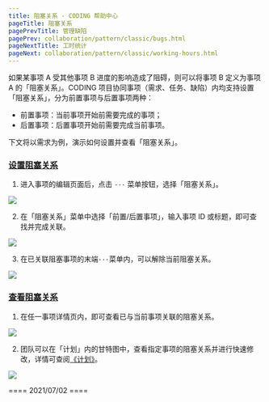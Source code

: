 ```yaml
---
title: 阻塞关系 - CODING 帮助中心
pageTitle: 阻塞关系
pagePrevTitle: 管理缺陷
pagePrev: collaboration/pattern/classic/bugs.html
pageNextTitle: 工时统计
pageNext: collaboration/pattern/classic/working-hours.html
---
```


如果某事项 A 受其他事项 B 进度的影响造成了阻碍，则可以将事项 B 定义为事项 A 的「阻塞关系」。CODING 项目协同事项（需求、任务、缺陷）内均支持设置「阻塞关系」，分为前置事项与后置事项两种：
-   前置事项：当前事项开始前需要完成的事项；
-   后置事项：后置事项开始前需要完成当前事项。

下文将以需求为例，演示如何设置并查看「阻塞关系」。

### [设置阻塞关系](#configure)

1.  进入事项的编辑页面后，点击 `···` 菜单按钮，选择「阻塞关系」。

![](https://help-assets.codehub.cn/enterprise/20210628135435.png)

2.  在「阻塞关系」菜单中选择「前置/后置事项」，输入事项 ID 或标题，即可查找并完成关联。

![](https://help-assets.codehub.cn/enterprise/20210628140145.png)

3.  在已关联阻塞事项的末端`···`菜单内，可以解除当前阻塞关系。

![](https://help-assets.codehub.cn/enterprise/20210628142638.png)

### [查看阻塞关系](#check)

1.  在任一事项详情页内，即可查看已与当前事项关联的阻塞关系。

![](https://help-assets.codehub.cn/enterprise/20210628143153.png)

2.  团队可以在「计划」内的甘特图中，查看指定事项的阻塞关系并进行快速修改，详情可查阅[《计划》](/docs/collaboration/pattern/classic/plan.html)。

![](https://help-assets.codehub.cn/enterprise/20210623183709.png)

==== 2021/07/02 ====
